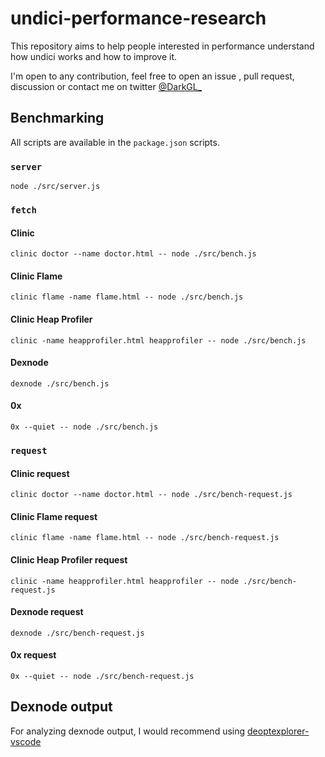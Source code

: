 # undici-performance-research

This repository aims to help people interested in performance understand how undici works and how to improve it.

I'm open to any contribution, feel free to open an issue , pull request, discussion or contact me on twitter [@DarkGL_](https://x.com/darkgl_)

## Benchmarking

All scripts are available in the `package.json` scripts.

### `server`

`node ./src/server.js`

### `fetch`

#### Clinic

`clinic doctor --name doctor.html -- node ./src/bench.js`

#### Clinic Flame

`clinic flame -name flame.html -- node ./src/bench.js`

#### Clinic Heap Profiler

`clinic -name heapprofiler.html heapprofiler -- node ./src/bench.js`

#### Dexnode

`dexnode ./src/bench.js`

#### 0x

`0x --quiet -- node ./src/bench.js`

### `request`

#### Clinic request

`clinic doctor --name doctor.html -- node ./src/bench-request.js`

#### Clinic Flame request

`clinic flame -name flame.html -- node ./src/bench-request.js`

#### Clinic Heap Profiler request

`clinic -name heapprofiler.html heapprofiler -- node ./src/bench-request.js`

#### Dexnode request

`dexnode ./src/bench-request.js`

#### 0x request

`0x --quiet -- node ./src/bench-request.js`

## Dexnode output

For analyzing dexnode output, I would recommend using [deoptexplorer-vscode](https://github.com/microsoft/deoptexplorer-vscode)
